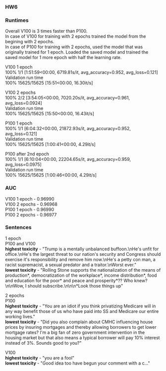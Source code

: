 ### HW6

### Runtimes

Overall V100 is 3 times faster than P100.\
In case of V100 for training with 2 epochs trained the model from the begining with 2 epochs.\
In case of P100 for training with 2 epochs, used the model that was originally trained for 1 epoch. Loaded the saved model and trained the saved model for 1 more epoch with half the learning rate.


V100 1 epoch \
100% 1/1 [1:51:59<00:00, 6719.81s/it, avg_accuracy=0.952, avg_loss=0.121] \
Validation run time \
100% 15625/15625 [15:51<00:00, 16.30it/s]

V100 2 epochs \
100% 2/2 [3:54:05<00:00, 7020.20s/it, avg_accuracy=0.961, avg_loss=0.0924] \
Validation run time \
100% 15625/15625 [15:50<00:00, 16.43it/s]

P100 1 epoch \
100% 1/1 [6:04:32<00:00, 21872.93s/it, avg_accuracy=0.952, avg_loss=0.121] \
Validation run time \
100% 15625/15625 [1:00:41<00:00, 4.29it/s]

P100 after 2nd epoch \
100% 1/1 [6:10:04<00:00, 22204.65s/it, avg_accuracy=0.959, avg_loss=0.0975] \
Validation run time \
100% 15625/15625 [1:00:46<00:00, 4.29it/s]



### AUC
V100 1 epoch - 0.96990 \
V100 2 epochs - 0.96968 \
P100 1 epoch - 0.96990 \
P100 2 epochs - 0.96977

### Sentences

1 epoch \
P100 and V100 \
**highest toxicity** - "Trump is a mentally unbalanced buffoon.\nHe's unfit for office.\nHe's the largest threat to our nation's security and Congress should exercise it's responsibility and remove him now.\nHe's a petty con man, a racist supremacist, a sexual predator and a traitor.\nWorst ever." \
**lowest toxicity** - "Rolling Stone supports the nationalization of the means of production*, democratization of the workplace*, income distribution*, food and education for the poor* and peace and prosperity*??  Who knew?\n\nWow, I should subscribe.\n\n\n*Look those things up"

2 epochs \
P100 \
**highest toxicity** - "You are an idiot if you think privatizing Medicare will in any way benefit those of us who have paid into SS and Medicare our entire working lives."\
**lowest toxicity** - "Did you also complain about CMHC influencing house prices by insuring mortgages and thereby allowing borrowers to get lower mortgage rates?  I'm a big fan of zero government intervention in the housing market but that also means a typical borrower will pay 10% interest instead of 3%.  Sounds good to you?"

V100 \
**highest toxicity** - "you are a fool" \
**lowest toxicity** - "Good idea too have begun your comment with a c..."




